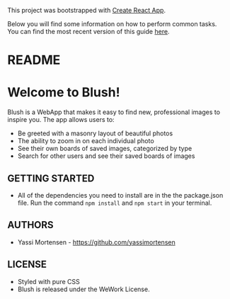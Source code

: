 This project was bootstrapped with [Create React App](https://github.com/facebookincubator/create-react-app).

Below you will find some information on how to perform common tasks.<br>
You can find the most recent version of this guide [here](https://github.com/facebookincubator/create-react-app/blob/master/packages/react-scripts/template/README.md).

# README

# Welcome to Blush!

Blush is a WebApp that makes it easy to find new, professional images to inspire you. The app allows users to:
  - Be greeted with a masonry layout of beautiful photos
  - The ability to zoom in on each individual photo
  - See their own boards of saved images, categorized by type
  - Search for other users and see their saved boards of images


## GETTING STARTED ##

- All of the dependencies you need to install are in the the package.json file. Run the command `npm install` and `npm start` in your terminal.

## AUTHORS ##

- Yassi Mortensen - https://github.com/yassimortensen


## LICENSE ##
- Styled with pure CSS
- Blush is released under the WeWork License.
